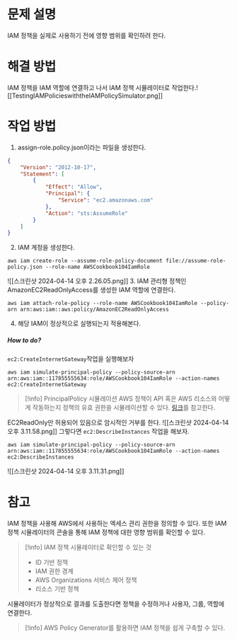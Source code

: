 # 문제 설명
IAM 정책을 실제로 사용하기 전에 영향 범위를 확인하려 한다.
# 해결 방법
IAM 정책을 IAM 역할에 연결하고 나서 IAM 정책 시뮬레이터로 작업한다.![[TestingIAMPolicieswiththeIAMPolicySimulator.png]]
# 작업 방법
1. assign-role.policy.json이라는 파일을 생성한다.
```json
{
    "Version": "2012-10-17",
    "Statement": [
        {
            "Effect": "Allow",
            "Principal": {
                "Service": "ec2.amazonaws.com"
            },
            "Action": "sts:AssumeRole"
        }
    ]
}
```
2. IAM 계정을 생성한다.
```shell
aws iam create-role --assume-role-policy-document file://assume-role-policy.json --role-name AWSCookbook104IamRole
```
![[스크린샷 2024-04-14 오후 2.26.05.png]]
3. IAM 관리형 정책인 AmazonEC2ReadOnlyAccess를 생성한 IAM 역할에 연결한다.
```shell
aws iam attach-role-policy --role-name AWSCookbook104IamRole --policy-arn arn:aws:iam::aws:policy/AmazonEC2ReadOnlyAccess
```
4. 해당 IAM이 정상적으로 실행되는지 적용해본다.
##### How to do?
`ec2:CreateInternetGateway`작업을 실행해보자
```shell
aws iam simulate-principal-policy --policy-source-arn arn:aws:iam::117855555634:role/AWSCookbook104IamRole --action-names ec2:CreateInternetGateway
```

>[!info] PrincipalPolicy 시뮬레이션
>AWS 정책이 API 혹은 AWS 리소스와 어떻게 작동하는지 정책의 유효 권한을 시뮬레이션할 수 있다.
>[링크](https://docs.aws.amazon.com/IAM/latest/APIReference/API_SimulatePrincipalPolicy.html)를 참고한다.

EC2ReadOnly만 허용되어 있음으로 암시적인 거부를 한다.
![[스크린샷 2024-04-14 오후 3.11.58.png]]
그렇다면 `ec2:DescribeInstances` 작업을 해보자.


```shell
aws iam simulate-principal-policy --policy-source-arn arn:aws:iam::117855555634:role/AWSCookbook104IamRole --action-names ec2:DescribeInstances
```
![[스크린샷 2024-04-14 오후 3.11.31.png]]
# 참고
IAM 정책을 사용해 AWS에서 사용하는 엑세스 관리 권한을 정의할 수 있다.
또한 IAM 정책 시뮬레이터의 콘솔을 통해 IAM 정책에 대한 영향 범위를 확인할 수 있다.
>[!info] IAM 정책 시뮬레이터로 확인할 수 있는 것
>- ID 기반 정책
>- IAM 권한 경계
>- AWS Organizations 서비스 제어 정책
>- 리소스 기반 정책

시뮬레이터가 정상적으로 결과를 도출한다면 정책을 수정하거나 사용자, 그룹, 역할에 연결한다.
>[!info]
>AWS Policy Generator를 활용하면 IAM 정책을 쉽게 구축할 수 있다.

